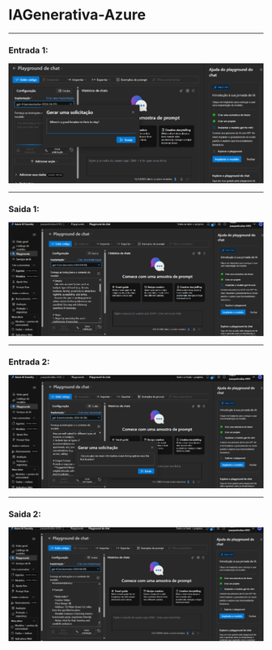 # IAGenerativa-Azure

---

### Entrada 1:

<img src="images/entrada_1.png">

---

### Saida 1:

<img src="images/saida_1.png">

---

### Entrada 2:

<img src="images/entrada_2.png">

---

### Saida 2:

<img src="images/saida_2.png">
